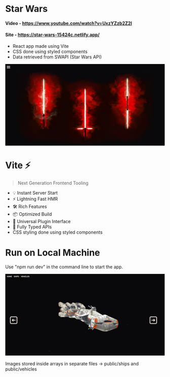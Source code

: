 # Star Wars
#### Video - https://www.youtube.com/watch?v=UxzYZzb2Z2I
#### Site - https://star-wars-15424c.netlify.app/

- React app made using Vite 
- CSS done using styled components
- Data retrieved from SWAPI (Star Wars API)

![](/screenshots/landing_page.PNG)

# Vite ⚡

> Next Generation Frontend Tooling

- 💡 Instant Server Start
- ⚡️ Lightning Fast HMR
- 🛠️ Rich Features
- 📦 Optimized Build
- 🔩 Universal Plugin Interface
- 🔑 Fully Typed APIs
- CSS styling done using styled components

# Run on Local Machine

Use "npm run dev" in the command line to start the app.

![](/screenshots/ships_page.PNG)

Images stored inside arrays in separate files -> public/ships and public/vehicles
